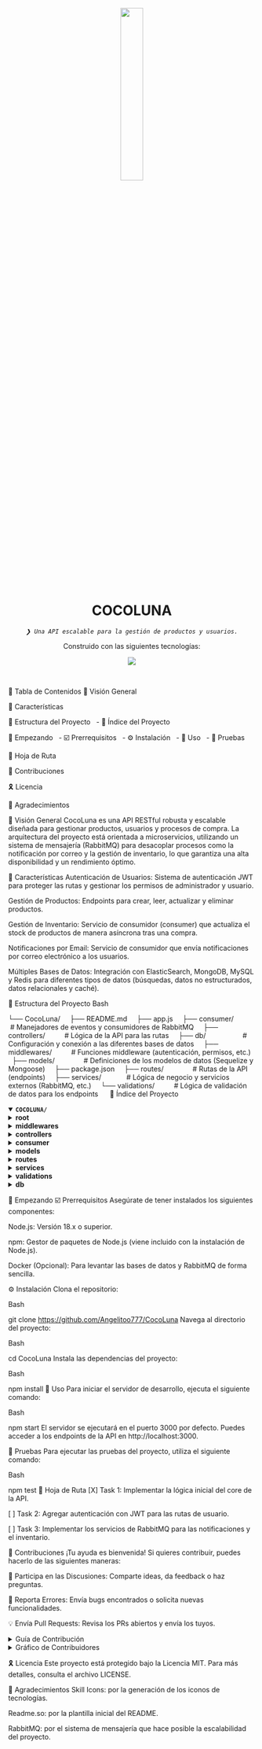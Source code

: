 <p align="center">
<img src="https://img.icons8.com/external-tal-revivo-duo-tal-revivo/100/external-markdown-a-lightweight-markup-language-with-plain-text-formatting-syntax-logo-duo-tal-revivo.png" align="center" width="30%">
</p>
<p align="center"><h1 align="center">COCOLUNA</h1></p>
<p align="center">
<em><code>❯ Una API escalable para la gestión de productos y usuarios.</code></em>
</p>
<p align="center">
</p>
<p align="center">Construido con las siguientes tecnologías:</p>
<p align="center">
<a href="https://skillicons.dev">
<img src="https://skillicons.dev/icons?i=express,md,redis,sequelize,nodejs">
</a></p>
<br>

🔗 Tabla de Contenidos
📍 Visión General

👾 Características

📁 Estructura del Proyecto
  - 📂 Índice del Proyecto

🚀 Empezando
  - ☑️ Prerrequisitos
  - ⚙️ Instalación
  - 🤖 Uso
  - 🧪 Pruebas

📌 Hoja de Ruta

🔰 Contribuciones

🎗 Licencia

🙌 Agradecimientos

📍 Visión General
CocoLuna es una API RESTful robusta y escalable diseñada para gestionar productos, usuarios y procesos de compra. La arquitectura del proyecto está orientada a microservicios, utilizando un sistema de mensajería (RabbitMQ) para desacoplar procesos como la notificación por correo y la gestión de inventario, lo que garantiza una alta disponibilidad y un rendimiento óptimo.

👾 Características
Autenticación de Usuarios: Sistema de autenticación JWT para proteger las rutas y gestionar los permisos de administrador y usuario.

Gestión de Productos: Endpoints para crear, leer, actualizar y eliminar productos.

Gestión de Inventario: Servicio de consumidor (consumer) que actualiza el stock de productos de manera asíncrona tras una compra.

Notificaciones por Email: Servicio de consumidor que envía notificaciones por correo electrónico a los usuarios.

Múltiples Bases de Datos: Integración con ElasticSearch, MongoDB, MySQL y Redis para diferentes tipos de datos (búsquedas, datos no estructurados, datos relacionales y caché).

📁 Estructura del Proyecto
Bash

└── CocoLuna/
    ├── README.md
    ├── app.js
    ├── consumer/             # Manejadores de eventos y consumidores de RabbitMQ
    ├── controllers/          # Lógica de la API para las rutas
    ├── db/                   # Configuración y conexión a las diferentes bases de datos
    ├── middlewares/          # Funciones middleware (autenticación, permisos, etc.)
    ├── models/               # Definiciones de los modelos de datos (Sequelize y Mongoose)
    ├── package.json
    ├── routes/               # Rutas de la API (endpoints)
    ├── services/             # Lógica de negocio y servicios externos (RabbitMQ, etc.)
    └── validations/          # Lógica de validación de datos para los endpoints
    
📂 Índice del Proyecto

<details open>
<summary><b><code>COCOLUNA/</code></b></summary>
<details> <summary><b>root</b></summary>
<blockquote>
<table>
<tr>
<td><b><a href='https://github.com/Angelitoo777/CocoLuna/blob/master/app.js'>app.js</a></b></td>
<td>Punto de entrada de la aplicación, configura Express y los middlewares globales.</td>
</tr>
<tr>
<td><b><a href='https://github.com/Angelitoo777/CocoLuna/blob/master/package-lock.json'>package-lock.json</a></b></td>
<td>Define las dependencias exactas del proyecto.</td>
</tr>
<tr>
<td><b><a href='https://github.com/Angelitoo777/CocoLuna/blob/master/package.json'>package.json</a></b></td>
<td>Configuración del proyecto, scripts, dependencias.</td>
</tr>
</table>
</blockquote>
</details>
<details> <summary><b>middlewares</b></summary>
<blockquote>
<table>
<tr>
<td><b><a href='https://github.com/Angelitoo777/CocoLuna/blob/master/middlewares/authMiddleware.js'>authMiddleware.js</a></b></td>
<td>Middleware para verificar tokens de autenticación (JWT).</td>
</tr>
<tr>
<td><b><a href='https://github.com/Angelitoo777/CocoLuna/blob/master/middlewares/admin.middleware.js'>admin.middleware.js</a></b></td>
<td>Middleware para restringir el acceso a rutas solo para administradores.</td>
</tr>
</table>
</blockquote>
</details>
<details> <summary><b>controllers</b></summary>
<blockquote>
<table>
<tr>
<td><b><a href='https://github.com/Angelitoo777/CocoLuna/blob/master/controllers/user.controller.js'>user.controller.js</a></b></td>
<td>Maneja la lógica de las peticiones relacionadas con los usuarios.</td>
</tr>
<tr>
<td><b><a href='https://github.com/Angelitoo777/CocoLuna/blob/master/controllers/product.controller.js'>product.controller.js</a></b></td>
<td>Maneja la lógica de las peticiones relacionadas con los productos.</td>
</tr>
</table>
</blockquote>
</details>
<details> <summary><b>consumer</b></summary>
<blockquote>
<table>
<tr>
<td><b><a href='https://github.com/Angelitoo777/CocoLuna/blob/master/consumer/orderEmail.consumer.js'>orderEmail.consumer.js</a></b></td>
<td>Consume mensajes de la cola de RabbitMQ para enviar correos de confirmación de compra.</td>
</tr>
<tr>
<td><b><a href='https://github.com/Angelitoo777/CocoLuna/blob/master/consumer/orderStock.consumer.js'>orderStock.consumer.js</a></b></td>
<td>Consume mensajes de la cola para actualizar el inventario de productos.</td>
</tr>
<tr>
<td><b><a href='https://github.com/Angelitoo777/CocoLuna/blob/master/consumer/registerAndNotify.consumer.js'>registerAndNotify.consumer.js</a></b></td>
<td>Consume mensajes para notificar sobre nuevos registros de usuarios.</td>
</tr>
</table>
</blockquote>
</details>
<details> <summary><b>models</b></summary>
<blockquote>
<table>
<tr>
<td><b><a href='https://github.com/Angelitoo777/CocoLuna/blob/master/models/user.model.js'>user.model.js</a></b></td>
<td>Definición del modelo de datos para los usuarios (Sequelize).</td>
</tr>
<tr>
<td><b><a href='https://github.com/Angelitoo777/CocoLuna/blob/master/models/products.model.js'>products.model.js</a></b></td>
<td>Definición del modelo de datos para los productos (Sequelize).</td>
</tr>
</table>
</blockquote>
</details>
<details> <summary><b>routes</b></summary>
<blockquote>
<table>
<tr>
<td><b><a href='https://github.com/Angelitoo777/CocoLuna/blob/master/routes/product.routes.js'>product.routes.js</a></b></td>
<td>Define los endpoints de la API para la gestión de productos.</td>
</tr>
<tr>
<td><b><a href='https://github.com/Angelitoo777/CocoLuna/blob/master/routes/user.routes.js'>user.routes.js</a></b></td>
<td>Define los endpoints de la API para la gestión de usuarios.</td>
</tr>
</table>
</blockquote>
</details>
<details> <summary><b>services</b></summary>
<blockquote>
<table>
<tr>
<td><b><a href='https://github.com/Angelitoo777/CocoLuna/blob/master/services/rabbitmq.services.js'>rabbitmq.services.js</a></b></td>
<td>Servicio para la conexión y publicación de mensajes en RabbitMQ.</td>
</tr>
<tr>
<td><b><a href='https://github.com/Angelitoo777/CocoLuna/blob/master/services/buyProducts.services.js'>buyProducts.services.js</a></b></td>
<td>Lógica de negocio para el proceso de compra de productos.</td>
</tr>
<tr>
<td><b><a href='https://github.com/Angelitoo777/CocoLuna/blob/master/services/registenAndNotify.services.js'>registenAndNotify.services.js</a></b></td>
<td>Lógica de negocio para el registro de usuarios y notificación.</td>
</tr>
</table>
<blockquote>
</details>
<details> <summary><b>validations</b></summary>
<blockquote>
<table>
<tr>
<td><b><a href='https://github.com/Angelitoo777/CocoLuna/blob/master/validations/order.validation.js'>order.validation.js</a></b></td>
<td>Esquema de validación para las peticiones de compra.</td>
</tr>
<tr>
<td><b><a href='https://github.com/Angelitoo777/CocoLuna/blob/master/validations/user.validation.js'>user.validation.js</a></b></td>
<td>Esquema de validación para los datos de usuario.</td>
</tr>
<tr>
<td><b><a href='https://github.com/Angelitoo777/CocoLuna/blob/master/validations/product.validation.js'>product.validation.js</a></b></td>
<td>Esquema de validación para los datos de producto.</td>
</tr>
</table>
</blockquote>
</details>
<details> <summary><b>db</b></summary>
<blockquote>
<table>
<tr>
<td><b><a href='https://github.com/Angelitoo777/CocoLuna/blob/master/db/elastic.db.js'>elastic.db.js</a></b></td>
<td>Configuración de la conexión a la base de datos de ElasticSearch.</td>
</tr>
<tr>
<td><b><b><a href='https://github.com/Angelitoo777/CocoLuna/blob/master/db/mysql.db.js'>mysql.db.js</a></b></td>
<td>Configuración de la conexión a la base de datos de MySQL.</td>
</tr>
<tr>
<td><b><a href='https://github.com/Angelitoo777/CocoLuna/blob/master/db/redis.db.js'>redis.db.js</a></b></td>
<td>Configuración de la conexión a la base de datos de Redis.</td>
</tr>
<tr>
<td><b><a href='https://github.com/Angelitoo777/CocoLuna/blob/master/db/mongo.db.js'>mongo.db.js</a></b></td>
<td>Configuración de la conexión a la base de datos de MongoDB.</td>
</tr>
</table>
</blockquote>
</details>
</details>

🚀 Empezando
☑️ Prerrequisitos
Asegúrate de tener instalados los siguientes componentes:

Node.js: Versión 18.x o superior.

npm: Gestor de paquetes de Node.js (viene incluido con la instalación de Node.js).

Docker (Opcional): Para levantar las bases de datos y RabbitMQ de forma sencilla.

⚙️ Instalación
Clona el repositorio:

Bash

git clone https://github.com/Angelitoo777/CocoLuna
Navega al directorio del proyecto:

Bash

cd CocoLuna
Instala las dependencias del proyecto:

Bash

npm install
🤖 Uso
Para iniciar el servidor de desarrollo, ejecuta el siguiente comando:

Bash

npm start
El servidor se ejecutará en el puerto 3000 por defecto. Puedes acceder a los endpoints de la API en http://localhost:3000.

🧪 Pruebas
Para ejecutar las pruebas del proyecto, utiliza el siguiente comando:

Bash

npm test
📌 Hoja de Ruta
[X] Task 1: Implementar la lógica inicial del core de la API.

[ ] Task 2: Agregar autenticación con JWT para las rutas de usuario.

[ ] Task 3: Implementar los servicios de RabbitMQ para las notificaciones y el inventario.

🔰 Contribuciones
¡Tu ayuda es bienvenida! Si quieres contribuir, puedes hacerlo de las siguientes maneras:

💬 Participa en las Discusiones: Comparte ideas, da feedback o haz preguntas.

🐛 Reporta Errores: Envía bugs encontrados o solicita nuevas funcionalidades.

💡 Envía Pull Requests: Revisa los PRs abiertos y envía los tuyos.

<details closed>
<summary>Guía de Contribución</summary>

Haz un Fork: Primero, haz un fork del repositorio a tu cuenta de GitHub.

Clona el Repositorio: Clona tu fork a tu máquina local.

Bash

git clone https://github.com/Angelitoo777/CocoLuna
Crea una Nueva Rama: Trabaja siempre en una nueva rama con un nombre descriptivo.

Bash

git checkout -b nueva-funcionalidad-x
Haz tus Cambios: Desarrolla y prueba tus cambios localmente.

Haz el Commit: Confirma tus cambios con un mensaje claro y conciso.

Bash

git commit -m 'Implementada nueva funcionalidad X.'
Sube los Cambios: Sube los cambios a tu repositorio forkeado.

Bash

git push origin nueva-funcionalidad-x
Crea un Pull Request: Crea un PR contra el repositorio original. Describe claramente los cambios que has hecho.

Revisión: Una vez que tu PR sea revisado y aprobado, se fusionará con la rama principal. ¡Gracias por tu contribución!

</details>

<details closed>
<summary>Gráfico de Contribuidores</summary>
<br>
<p align="left">
<a href="https://github.com{/Angelitoo777/CocoLuna/}graphs/contributors">
<img src="https://contrib.rocks/image?repo=Angelitoo777/CocoLuna">
</a>
</p>
</details>

🎗 Licencia
Este proyecto está protegido bajo la Licencia MIT. Para más detalles, consulta el archivo LICENSE.

🙌 Agradecimientos
Skill Icons: por la generación de los iconos de tecnologías.

Readme.so: por la plantilla inicial del README.

RabbitMQ: por el sistema de mensajería que hace posible la escalabilidad del proyecto.
